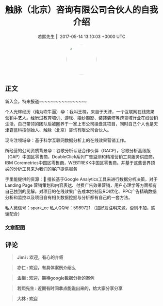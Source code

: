 <h1 align="center">触脉（北京）咨询有限公司合伙人的自我介绍</h1>




<p align="center">
    <a>若熙先生 || 2017-05-14 13:10:03 &#43;0000 UTC</a>
</p>

<div align="center">
    <img src="https://images.zsxq.com/Fh_iimL47u3bJPA2onXaJQwiSS9U?e=1590940799&amp;token=kIxbL07-8jAj8w1n4s9zv64FuZZNEATmlU_Vm6zD:au2B7Snm_x4B_dVJ1Gwe2SlnQBk=" width="100" height="100" style="border:1px solid;border-radius:50%; color:#ffffff"/>
</div>




## 正文

<div>
新入会，特来报道~~~~~~~~~~~~~~~~~

个人光辉经历（纯为吹牛逼）😂：我叫王楠，来自于天津，一个互联网在线效果营销手艺人。经历过教育培训、游戏、婚纱摄影、装饰装修等跨领域行业在线营销生活，自己带领的团队后被圈养于一家上市公司操盘其项目，同时自己个人也是天津霆蓝科技创始人、触脉（北京）咨询有限公司合伙人。

现专注领域😁：基于科学互联网数据分析上的在线效果营销工作。

所经营的公司资质背景😁：谷歌分析认证合作伙伴（GACP），谷歌分析高级版（GAP）中国区零售商，DoubleClick系列广告监测和精准营销工具服务供应商，IBM Coremetrics中国区零售商，WEBTREKK中国区零售商。并基于这些世界顶尖的分析工具来为我们的客户提供服务

手里能提供的资源：👻
擅长基于Google Analytics工具来进行数据分析决策，对于Landing Page 营销策划和内容表达、付费广告效果营销，用户心理学等方面都有自己独到的见解，对项目的在线效果广告成本控制及ROI优化、PPC广告精确数据分析和监控以及项目自有相关数据挖掘与分析都有自己的一套方法。

私人微信号：spark_ec
私人QQ号：5989721
（加好友注明来源，否则不加，感谢配合）
</div>

### 文章配图

<div class="image" align="center">

</div>


## 评论

<div align="left">
<div>

<blockquote >
<span> <strong>Jimi : 欢迎，有心的介绍 </strong></span>
</blockquote>

<blockquote >
<span> <strong>亦仁 : 欢迎，有具体案例介绍么 </strong></span>
</blockquote>

<blockquote >
<span> <strong>孟相 : 欢迎，期待google数据分析的案例 </strong></span>
</blockquote>

<blockquote >
<span> <strong>若熙先生 : 近期有时间拿点能说出来的，给大家分享分享 </strong></span>
</blockquote>

<blockquote >
<span> <strong>大林 : 欢迎 </strong></span>
</blockquote>

</div>
</div>